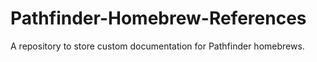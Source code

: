 # Pathfinder-Homebrew-References
A repository to store custom documentation for Pathfinder homebrews.
